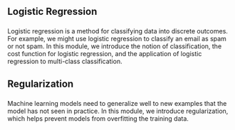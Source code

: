 ## Logistic Regression
###
Logistic regression is a method for classifying data into discrete outcomes. For example, we might use logistic regression to classify an email as spam or not spam. In this module,
we introduce the notion of classification, the cost function for logistic regression, and the application of logistic regression to multi-class classification.
###
## Regularization
###
Machine learning models need to generalize well to new examples that the model has not seen in practice. In this module, we introduce regularization, which helps prevent models
from overfitting the training data.
###
